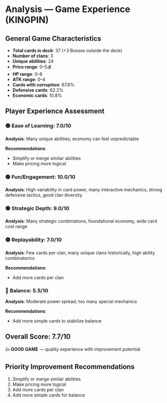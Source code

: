 # Analysis — Game Experience (KINGPIN)

## General Game Characteristics

- **Total cards in deck**: 37 (+3 Bosses outside the deck)
- **Number of clans**: 3
- **Unique abilities**: 24
- **Price range**: 0–5💰
- **HP range**: 0–8
- **ATK range**: 0–4
- **Cards with corruption**: 67.6%
- **Defensive cards**: 62.2%
- **Economic cards**: 10.8%

## Player Experience Assessment

### 🟡 Ease of Learning: 7.0/10
**Analysis**: Many unique abilities; economy can feel unpredictable

**Recommendations**:
- Simplify or merge similar abilities
- Make pricing more logical

### 🟢 Fun/Engagement: 10.0/10
**Analysis**: High variability in card power, many interactive mechanics, strong defensive tactics, good clan diversity

### 🟢 Strategic Depth: 9.0/10
**Analysis**: Many strategic combinations, foundational economy, wide card cost range

### 🟡 Replayability: 7.0/10
**Analysis**: Few cards per clan, many unique clans historically, high ability combinatorics

**Recommendations**:
- Add more cards per clan

### 🔴 Balance: 5.5/10
**Analysis**: Moderate power spread; too many special mechanics

**Recommendations**:
- Add more simple cards to stabilize balance

## Overall Score: 7.7/10

👍 **GOOD GAME** — quality experience with improvement potential

## Priority Improvement Recommendations

1. Simplify or merge similar abilities
2. Make pricing more logical
3. Add more cards per clan
4. Add more simple cards for balance
